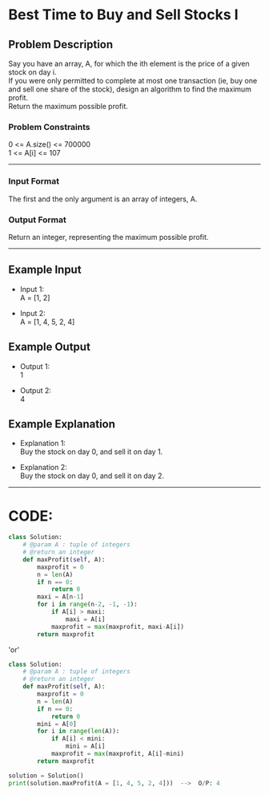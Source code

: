# Best Time to Buy and Sell Stocks I

## Problem Description
Say you have an array, A, for which the ith element is the price of a given stock on day i. </br>
If you were only permitted to complete at most one transaction (ie, buy one and sell one share of the stock), design an algorithm to find the maximum profit. </br>
Return the maximum possible profit.

### Problem Constraints
0 <= A.size() <= 700000 </br>
1 <= A[i] <= 107

----

### Input Format
The first and the only argument is an array of integers, A.

### Output Format
Return an integer, representing the maximum possible profit.

---

## Example Input
- Input 1: </br>
A = [1, 2] 

- Input 2: </br>
A = [1, 4, 5, 2, 4]

## Example Output
- Output 1: </br>
1

- Output 2: </br>
4

## Example Explanation
- Explanation 1: </br>
Buy the stock on day 0, and sell it on day 1.

- Explanation 2: </br>
Buy the stock on day 0, and sell it on day 2.

---

# CODE:

```python
class Solution:
    # @param A : tuple of integers
    # @return an integer
    def maxProfit(self, A):
        maxprofit = 0
        n = len(A)
        if n == 0:
            return 0
        maxi = A[n-1]
        for i in range(n-2, -1, -1):
            if A[i] > maxi:
                maxi = A[i]
            maxprofit = max(maxprofit, maxi-A[i])
        return maxprofit
```

'or'

```python
class Solution:
    # @param A : tuple of integers
    # @return an integer
    def maxProfit(self, A):
        maxprofit = 0
        n = len(A)
        if n == 0:
            return 0
        mini = A[0]
        for i in range(len(A)):
            if A[i] < mini:
                mini = A[i]
            maxprofit = max(maxprofit, A[i]-mini)
        return maxprofit
```

```python
solution = Solution()
print(solution.maxProfit(A = [1, 4, 5, 2, 4]))  -->  O/P: 4
```
